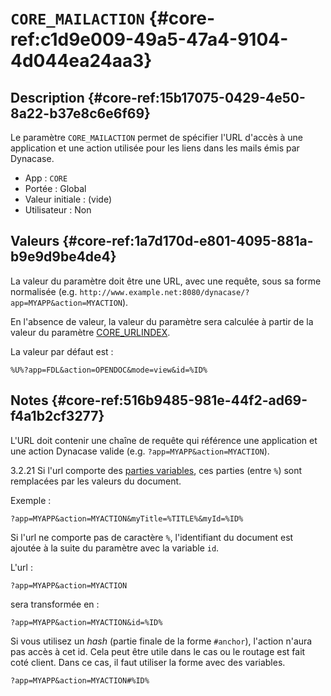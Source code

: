 # `CORE_MAILACTION` {#core-ref:c1d9e009-49a5-47a4-9104-4d044ea24aa3}

## Description {#core-ref:15b17075-0429-4e50-8a22-b37e8c6e6f69}

Le paramètre `CORE_MAILACTION` permet de spécifier l'URL d'accès à une
application et une action utilisée pour les liens dans les mails émis par
Dynacase.

*   App : `CORE`
*   Portée : Global
*   Valeur initiale : (vide)
*   Utilisateur : Non

## Valeurs {#core-ref:1a7d170d-e801-4095-881a-b9e9d9be4de4}

La valeur du paramètre doit être une URL, avec une requête, sous sa forme
normalisée (e.g.
`http://www.example.net:8080/dynacase/?app=MYAPP&action=MYACTION`).

En l'absence de valeur, la valeur du paramètre sera calculée à partir de la
valeur du paramètre [CORE_URLINDEX][core_urlindex].

La valeur par défaut est :

    %U%?app=FDL&action=OPENDOC&mode=view&id=%ID%

## Notes {#core-ref:516b9485-981e-44f2-ad69-f4a1b2cf3277}

L'URL doit contenir une chaîne de requête qui référence une application et une
action Dynacase valide (e.g. `?app=MYAPP&action=MYACTION`).

<span class="flag from release inline">3.2.21</span> Si l'url comporte des
 [parties variables][alink], ces parties (entre `%`) sont
remplacées par les valeurs du document.

Exemple :

    ?app=MYAPP&action=MYACTION&myTitle=%TITLE%&myId=%ID%

Si l'url ne comporte pas de caractère `%`, l'identifiant du document est ajoutée
à la suite du paramètre avec la variable `id`.

L'url :

    ?app=MYAPP&action=MYACTION
sera transformée en :

    ?app=MYAPP&action=MYACTION&id=%ID%

Si vous utilisez un *hash* (partie finale de la forme `#anchor`), l'action
n'aura pas accès à cet id. Cela peut être utile dans le cas ou le routage est
fait coté client. Dans ce cas, il faut utiliser la forme avec des variables.

    ?app=MYAPP&action=MYACTION#%ID%

<!-- links -->
[core_urlindex]: #core-ref:9081464e-dfc9-4836-8577-cfa59829eaa0
[alink]:         #core-ref:aaaa5d78-0982-4c3e-a8ed-a125c49572a8